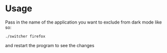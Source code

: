 # Usage 

Pass in the name of the application you want to exclude from dark mode like so:

`./switcher firefox`

and restart the program to see the changes

